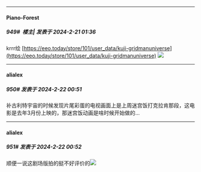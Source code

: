 ﻿
*****

####  Piano-Forest  
##### 949#         楼主| 发表于 2024-2-21 01:36

krrr绘
[https://eeo.today/store/101/user_data/kuji-gridmanuniverse](https://eeo.today/store/101/user_data/kuji-gridmanuniverse)
<img src="https://p.sda1.dev/15/88be3bfe13cfc5755eb1145651ba191e/20240221_013520.jpg" referrerpolicy="no-referrer">


*****

####  alialex  
##### 950#       发表于 2024-2-22 00:51

补古利特宇宙的时候发现片尾彩蛋的电视画面上是上周迷宫饭打克拉肯那段，这电影是去年3月份上映的，那迷宫饭动画是啥时候开始做的...

*****

####  alialex  
##### 951#       发表于 2024-2-22 00:52

顺便一说这剧场版拍的挺不好评价的<img src="https://static.saraba1st.com/image/smiley/face2017/001.png" referrerpolicy="no-referrer">

